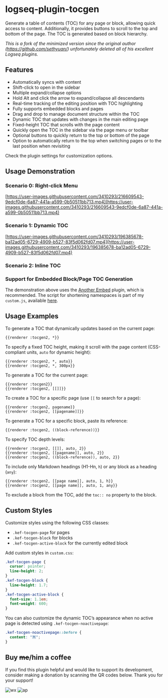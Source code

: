 # logseq-plugin-tocgen
Generate a table of contents (TOC) for any page or block, allowing quick access to content. Additionally, it provides buttons to scroll to the top and bottom of the page. The TOC is generated based on block hierarchy.

_This is a fork of the minimized version since the original author (https://github.com/sethyuan/) unfortunately deleted all of his excellent Logseq plugins._

## Features

- Automatically syncs with content
- Shift-click to open in the sidebar
- Multiple expand/collapse options
- Hold Alt and click the arrow to expand/collapse all descendants
- Real-time tracking of the editing position with TOC highlighting
- Fully supports embedded blocks and pages
- Drag and drop to manage document structure within the TOC
- Dynamic TOC that updates with changes in the main editing page
- Fixed-height TOC that scrolls with the page content
- Quickly open the TOC in the sidebar via the page menu or toolbar
- Optional buttons to quickly return to the top or bottom of the page
- Option to automatically return to the top when switching pages or to the last position when revisiting

Check the plugin settings for customization options.

## Usage Demonstration

### Scenario 0: Right-click Menu



[https://user-images.githubusercontent.com/3410293/216609543-9edcf0de-6a87-441a-a599-0b50511bb713.mp4](https://user-images.githubusercontent.com/3410293/216609543-9edcf0de-6a87-441a-a599-0b50511bb713.mp4)

### Scenario 1: Dynamic TOC

[https://user-images.githubusercontent.com/3410293/196385678-ba12ad05-6729-4909-b527-83f5d062fd07.mp4](https://user-images.githubusercontent.com/3410293/196385678-ba12ad05-6729-4909-b527-83f5d062fd07.mp4)

### Scenario 2: Inline TOC



### Support for Embedded Block/Page TOC Generation



The demonstration above uses the [Another Embed](https://github.com/sethyuan/logseq-plugin-another-embed) plugin, which is recommended. The script for shortening namespaces is part of my `custom.js`, available [here](https://gist.github.com/sethyuan/4ea9ed4305d0145ad565b2128ae6cef4).

## Usage Examples

To generate a TOC that dynamically updates based on the current page:

```
{{renderer :tocgen2, *}}
```

To specify a fixed TOC height, making it scroll with the page content (CSS-compliant units, `auto` for dynamic height):

```
{{renderer :tocgen2, *, auto}}
{{renderer :tocgen2, *, 300px}}
```

To generate a TOC for the current page:

```
{{renderer :tocgen2}}
{{renderer :tocgen2, [[]]}}
```

To create a TOC for a specific page (use `[[` to search for a page):

```
{{renderer :tocgen2, pagename}}
{{renderer :tocgen2, [[pagename]]}}
```

To generate a TOC for a specific block, paste its reference:

```
{{renderer :tocgen2, ((block-reference))}}
```

To specify TOC depth levels:

```
{{renderer :tocgen2, [[]], auto, 2}}
{{renderer :tocgen2, [[pagename]], auto, 2}}
{{renderer :tocgen2, ((block-reference)), auto, 2}}
```

To include only Markdown headings (H1-Hn, `h`) or any block as a heading (`any`):

```
{{renderer :tocgen2, [[page name]], auto, 1, h}}
{{renderer :tocgen2, [[page name]], auto, 1, any}}
```

To exclude a block from the TOC, add the `toc:: no` property to the block.

## Custom Styles

Customize styles using the following CSS classes:

- `.kef-tocgen-page` for pages
- `.kef-tocgen-block` for blocks
- `.kef-tocgen-active-block` for the currently edited block

Add custom styles in `custom.css`:

```css
.kef-tocgen-page {
  cursor: pointer;
  line-height: 2;
}
.kef-tocgen-block {
  line-height: 1.7;
}
.kef-tocgen-active-block {
  font-size: 1.1em;
  font-weight: 600;
}
```

You can also customize the dynamic TOC’s appearance when no active page is detected using `.kef-tocgen-noactivepage`:

```css
.kef-tocgen-noactivepage::before {
  content: "🈚️";
}
```

## Buy ~~me~~/him a coffee

If you find this plugin helpful and would like to support its development, consider making a donation by scanning the QR codes below. Thank you for your support!

![wx](https://user-images.githubusercontent.com/3410293/236807219-cf21180a-e7f8-44a9-abde-86e1e6df999b.jpg) ![ap](https://user-images.githubusercontent.com/3410293/236807256-f79768a7-16e0-4cbf-a9f3-93f230feee30.jpg)

